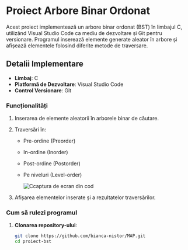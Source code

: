 # Proiect Arbore Binar Ordonat

Acest proiect implementează un arbore binar ordonat (BST) în limbajul C, utilizând Visual Studio Code ca mediu de dezvoltare și Git pentru versionare. Programul inserează elemente generate aleator în arbore și afișează elementele folosind diferite metode de traversare.

## Detalii Implementare

- **Limbaj**: C
- **Platformă de Dezvoltare**: Visual Studio Code
- **Control Versionare**: Git

### Funcționalități

1. Inserarea de elemente aleatorii în arborele binar de căutare.
2. Traversări în:
   - Pre-ordine (Preorder)
   - In-ordine (Inorder)
   - Post-ordine (Postorder)
   - Pe niveluri (Level-order)
  
     ![Ccaptura de ecran din cod](https://drive.google.com/file/d/1RB-2cfF6jxV-EmH9W76q-8KbtMO8mGB1/view?usp=sharin)

3. Afișarea elementelor inserate și a rezultatelor traversărilor.

### Cum să rulezi programul

1. **Clonarea repository-ului**:
   ```bash
   git clone https://github.com/bianca-nistor/MAP.git
   cd proiect-bst

 
